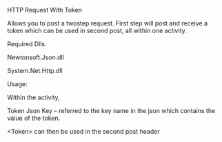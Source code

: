 HTTP Request With Token

Allows you to post a twostep request.
First step will post and receive a token which can be used in second post, all within one activity.

Required Dlls.

Newtonsoft.Json.dll

System.Net.Http.dll

Usage:

Within the activity,

Token Json Key – referred to the key name in the json which contains the value of the token.

&#60;Token&#62; can then be used in the second post header 

